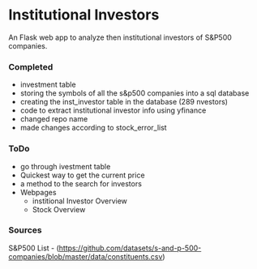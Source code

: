# Institutional Investors

An Flask web app to analyze then institutional investors of S&P500 companies.

### Completed
- investment table
- storing the symbols of all the s&p500 companies into a sql database
- creating the inst_investor table in the database (289 nvestors)
- code to extract institutional investor info using yfinance 
- changed repo name
- made changes according to stock_error_list

### ToDo
- go through ivestment table
- Quickest way to get the current price
- a method to the search for investors
- Webpages
    - institional Investor Overview
    - Stock Overview

### Sources
S&P500 List - (https://github.com/datasets/s-and-p-500-companies/blob/master/data/constituents.csv)
